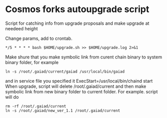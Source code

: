 # Cosmos forks autoupgrade script
Script for catching info from upgrade proposals and make upgrade at needeed height

Change params, add to crontab.
```
*/5 * * * * bash $HOME/upgrade.sh >> $HOME/upgrade.log 2>&1
```
Make shure that you make symbolic link from curent chain binary to system binary folder, for example
```
ln -s /root/.gaiad/current/gaiad /usr/local/bin/gaiad
```
and in service file you specified it
ExecStart=/usr/local/bin/chaind start
When upgrade, script will delete /root/.gaiad/current
and then make symbolic link from new binary folder to current folder.
For example. script will do
```
rm -rf /root/.gaiad/current
ln -s /root/.gaiad/new_ver_1.1 /root/.gaiad/current
```
